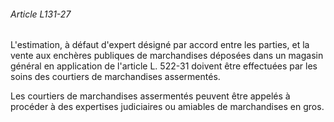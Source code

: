 ###### Article L131-27

L'estimation, à défaut d'expert désigné par accord entre les parties, et la vente aux enchères publiques de marchandises déposées dans un magasin général en application de l'article L. 522-31 doivent être effectuées par les soins des courtiers de marchandises assermentés.

Les courtiers de marchandises assermentés peuvent être appelés à procéder à des expertises judiciaires ou amiables de marchandises en gros.

